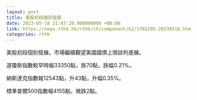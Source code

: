 ```yaml
---
layout: post
title: 美股初段個別發展　
date: 2023-05-18 21:47:20.000000000 +08:00
link: https://news.rthk.hk/rthk/ch/component/k2/1701205-20230518.htm
categories: rthk
---
```


美股初段個別發展。市場繼續觀望美國國債上限談判進展。

道瓊斯指數較早時報33350點，跌70點，跌幅0.21%。

納斯達克指數報12543點，升43點，升幅0.35%。

標準普爾500指數報4155點，微跌2點。
